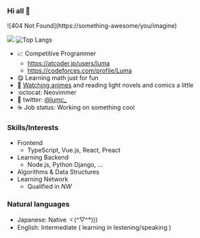 ### Hi all 👋

!\[404 Not Found\](https:<span></span>//something-awesome/you/imagine)

![](https://github-readme-stats.vercel.app/api?username=LumaKernel&count_private=true)
![Top Langs](https://github-readme-stats.vercel.app/api/top-langs/?username=LumaKernel&layout=compact)


- 📈 Competitive Programmer
  + https://atcoder.jp/users/luma
  + https://codeforces.com/profile/Luma
- 😋 Learning math just for fun
- 🗾 [Watching animes](https://scrapbox.io/luma/%E3%82%A2%E3%83%8B%E3%83%A1) and reading light novels and comics a little
- :octocat: Neovimmer
- 🔵 twitter: [@lumc_](https://twitter.com/lumc_)
- ☕ Job status: Working on something cool


### Skills/Interests

- Frontend
  - TypeScript, Vue.js, React, Preact
- Learning Backend
  - Node.js, Python Django, ...
- Algorithms & Data Structures
- Learning Network
  - Qualified in <i title="ネットワークスペシャリスト">NW</i>

### Natural languages

- Japanese: Native ヾ(^▽^*)))
- English: Intermediate ( learning in lestening/speaking )
